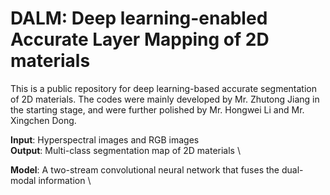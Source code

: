 # DALM: Deep learning-enabled Accurate Layer Mapping of 2D materials
This is a public repository for deep learning-based accurate segmentation of 2D materials. The codes were mainly developed by Mr. Zhutong Jiang in the starting stage, and were further polished by Mr. Hongwei Li and Mr. Xingchen Dong. 

<b>Input</b>: Hyperspectral images and RGB images \
<b>Output</b>: Multi-class segmentation map of 2D materials \

<b>Model</b>: A two-stream convolutional neural network that fuses the dual-modal information \

